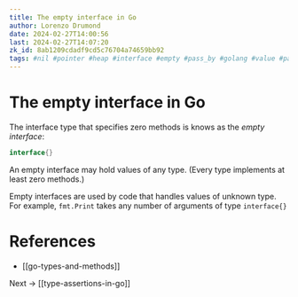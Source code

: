 ```yaml
---
title: The empty interface in Go
author: Lorenzo Drumond
date: 2024-02-27T14:00:56
last: 2024-02-27T14:07:20
zk_id: 8ab1209cdadf9cd5c76704a74659bb92
tags: #nil #pointer #heap #interface #empty #pass_by #golang #value #panic #stack #values #reference #methods #for_the_love_of_go #programming
---
```



# The empty interface in Go
The interface type that specifies zero methods is knows as the _empty interface_:
```go
interface{}
```

An empty interface may hold values of any type. (Every type implements at least zero methods.)

Empty interfaces are used by code that handles values of unknown type. For example, `fmt.Print` takes any number of arguments of type `interface{}`

# References
- [[go-types-and-methods]]

Next -> [[type-assertions-in-go]]
